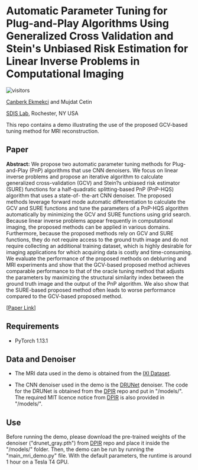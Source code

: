 # Automatic Parameter Tuning for Plug-and-Play Algorithms Using Generalized Cross Validation and Stein's Unbiased Risk Estimation for Linear Inverse Problems in Computational Imaging

![visitors](https://visitor-badge.glitch.me/badge?page_id=cekmekci/SURE-GCV-PnP-Tuning) 

[Canberk Ekmekci](https://cekmekci.github.io/) and Mujdat Cetin

[SDIS Lab](https://labsites.rochester.edu/sdis), Rochester, NY USA

This repo contains a demo illustrating the use of the proposed GCV-based tuning method for MRI reconstruction. 

## Paper

**Abstract:** We propose two automatic parameter tuning methods for Plug-and-Play (PnP) algorithms that use CNN denoisers. We focus on linear inverse problems and propose an iterative algorithm to calculate generalized cross-validation (GCV) and Stein?s unbiased risk estimator (SURE) functions for a half-quadratic splitting-based PnP (PnP-HQS) algorithm that uses a state-of- the-art CNN denoiser. The proposed methods leverage forward mode automatic differentiation to calculate the GCV and SURE functions and tune the parameters of a PnP-HQS algorithm automatically by minimizing the GCV and SURE functions using grid search. Because linear inverse problems appear frequently in computational imaging, the proposed methods can be applied in various domains. Furthermore, because the proposed methods rely on GCV and SURE functions, they do not require access to the ground truth image and do not require collecting an additional training dataset, which is highly desirable for imaging applications for which acquiring data is costly and time-consuming. We evaluate the performance of the proposed methods on deblurring and MRI experiments and show that the GCV-based proposed method achieves comparable performance to that of the oracle tuning method that adjusts the parameters by maximizing the structural similarity index between the ground truth image and the output of the PnP algorithm. We also show that the SURE-based proposed method often leads to worse performance compared to the GCV-based proposed method.

[[Paper Link]]()

## Requirements

- PyTorch 1.13.1

## Data and Denoiser

- The MRI data used in the demo is obtained from the [IXI Dataset](https://brain-development.org/ixi-dataset/).

- The CNN denoiser used in the demo is the [DRUNet](https://ieeexplore.ieee.org/abstract/document/9454311) denoiser. The code for the DRUNet is obtained from the [DPIR](https://github.com/cszn/DPIR) repo and put in "/models/". The required MIT licence notice from [DPIR](https://github.com/cszn/DPIR) is also provided in "/models/".

## Use

Before running the demo, please download the pre-trained weights of the denoiser ("drunet_gray.pth") from [DPIR](https://github.com/cszn/DPIR/tree/master/model_zoo) repo and place it inside the "/models/" folder. Then, the demo can be run by running the "main_mri_demo.py" file. With the default parameters, the runtime is around 1 hour on a Tesla T4 GPU.

